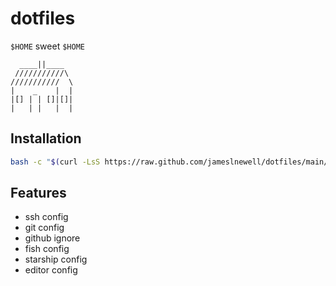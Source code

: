 
# dotfiles

`$HOME` sweet `$HOME`

```
  ____||____
 ///////////\
///////////  \
|    _    |  |
|[] | | []|[]|
|   | |   |  |
```

## Installation

```bash
bash -c "$(curl -LsS https://raw.github.com/jameslnewell/dotfiles/main/curl.sh)"
```

## Features

- ssh config
- git config
- github ignore
- fish config
- starship config
- editor config

